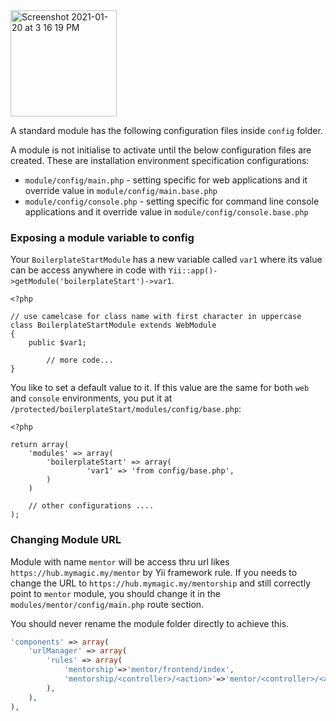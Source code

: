 <img width="170" alt="Screenshot 2021-01-20 at 3 16 19 PM" src="https://user-images.githubusercontent.com/5336690/105140715-10e78480-5b33-11eb-999f-2c5975e5692b.png">

A standard module has the following configuration files inside `config` folder.

A module is not initialise to activate until the below configuration files are created. These are installation environment specification configurations:
  * `module/config/main.php` - setting specific for web applications and it override value in `module/config/main.base.php`
  * `module/config/console.php` - setting specific for command line console applications and it override value in `module/config/console.base.php`

### Exposing a module variable to config
Your `BoilerplateStartModule` has a new variable called `var1` where its value can be access anywhere in code with `Yii::app()->getModule('boilerplateStart')->var1`.
```
<?php

// use camelcase for class name with first character in uppercase
class BoilerplateStartModule extends WebModule
{
	public $var1;

        // more code...
}
```

You like to set a default value to it. If this value are the same for both `web` and `console` environments, you put it at `/protected/boilerplateStart/modules/config/base.php`:
```
<?php

return array(
	'modules' => array(
		'boilerplateStart' => array(
                 'var1' => 'from config/base.php',
        )
    )

    // other configurations ....
);
```


### Changing Module URL
Module with name `mentor` will be access thru url likes `https://hub.mymagic.my/mentor` by Yii framework rule. If you needs to change the URL to `https://hub.mymagic.my/mentorship` and still correctly point to `mentor` module, you should change it in the `modules/mentor/config/main.php` route section.

You should never rename the module folder directly to achieve this. 

``` php
'components' => array(
    'urlManager' => array(
        'rules' => array(
            'mentorship'=>'mentor/frontend/index',
            'mentorship/<controller>/<action>'=>'mentor/<controller>/<action>/*',
        ),
    ),
),
```